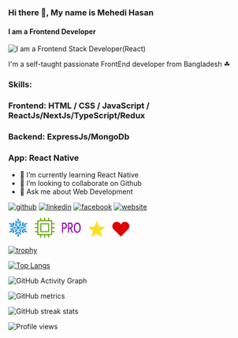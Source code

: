 ### Hi there 👋, My name is Mehedi Hasan
#### I am a Frontend Developer
![I am a Frontend Stack Developer(React)](https://i.ibb.co/QnxpKL3/Hello-I-m-Mehedi-Hasan-1.png)

I'm a self-taught passionate FrontEnd developer from Bangladesh ☘

### Skills:
### Frontend:  HTML / CSS / JavaScript / ReactJs/NextJs/TypeScript/Redux 
### Backend: ExpressJs/MongoDb
### App: React Native


- 🌱 I’m currently learning React Native
- 👯 I’m looking to collaborate on Github 
- 💬 Ask me about Web Development 


[<img src='https://cdn.jsdelivr.net/npm/simple-icons@3.0.1/icons/github.svg' alt='github' height='40'>](https://github.com/mehedi1802hasan)  [<img src='https://cdn.jsdelivr.net/npm/simple-icons@3.0.1/icons/linkedin.svg' alt='linkedin' height='40'>](https://www.linkedin.com/in/mehedi-hasan1802/)  [<img src='https://cdn.jsdelivr.net/npm/simple-icons@3.0.1/icons/facebook.svg' alt='facebook' height='40'>](https://www.facebook.com/0mehedihasa)  [<img src='https://cdn.jsdelivr.net/npm/simple-icons@3.0.1/icons/icloud.svg' alt='website' height='40'>](https://portfolio-3788c.web.app/)  

<a href='https://archiveprogram.github.com/'><img src='https://raw.githubusercontent.com/acervenky/animated-github-badges/master/assets/acbadge.gif' width='40' height='40'></a> <a href='https://docs.github.com/en/developers'><img src='https://raw.githubusercontent.com/acervenky/animated-github-badges/master/assets/devbadge.gif' width='40' height='40'></a> <a href='https://github.com/pricing'><img src='https://raw.githubusercontent.com/acervenky/animated-github-badges/master/assets/pro.gif' width='40' height='40'></a> <a href='https://stars.github.com/'><img src='https://raw.githubusercontent.com/acervenky/animated-github-badges/master/assets/starbadge.gif' width='35' height='35'></a> <a href='https://docs.github.com/en/github/supporting-the-open-source-community-with-github-sponsors'><img src='https://raw.githubusercontent.com/acervenky/animated-github-badges/master/assets/sponsorbadge.gif' width='35' height='35'></a> 

[![trophy](https://github-profile-trophy.vercel.app/?username=mehedi1802hasan)](https://github.com/ryo-ma/github-profile-trophy)

[![Top Langs](https://github-readme-stats.vercel.app/api/top-langs/?username=mehedi1802hasan)](https://github.com/anuraghazra/github-readme-stats)

![GitHub Activity Graph](https://activity-graph.herokuapp.com/graph?username=mehedi1802hasan)  

![GitHub metrics](https://metrics.lecoq.io/mehedi1802hasan)  

![GitHub streak stats](https://streak-stats.demolab.com/?user=mehedi1802hasan)  

![Profile views](https://gpvc.arturio.dev/mehedi1802hasan)  
